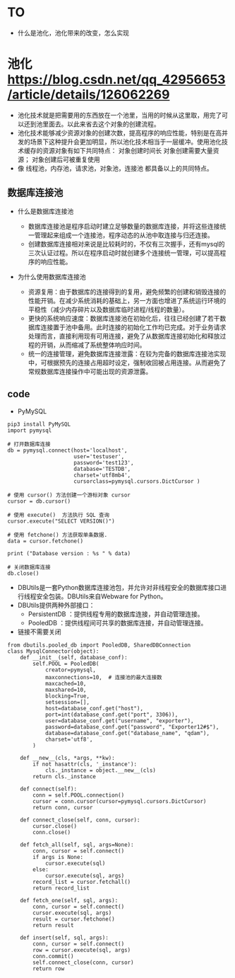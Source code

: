 # TO
- 什么是池化，池化带来的改变，怎么实现
# 池化 https://blog.csdn.net/qq_42956653/article/details/126062269
- 池化技术就是把需要用的东西放在一个池里，当用的时候从这里取，用完了可以还到池里面去。以此来省去这个对象的创建流程。
- 池化技术能够减少资源对象的创建次数，提高程序的响应性能，特别是在高并发的场景下这种提升会更加明显，所以池化技术相当于一层缓冲。使用池化技术缓存的资源对象有如下共同特点：
    对象创建时间长
    对象创建需要大量资源；
    对象创建后可被重复使用
- 像 线程池，内存池，请求池，对象池，连接池 都具备以上的共同特点。
## 数据库连接池
- 什么是数据库连接池
    - 数据库连接池是程序启动时建立足够数量的数据库连接，并将这些连接统一管理起来组成一个连接池，程序动态的从池中取连接与归还连接。
    - 创建数据库连接相对来说是比较耗时的，不仅有三次握手，还有mysql的三次认证过程。所以在程序启动时就创建多个连接统一管理，可以提高程序的响应性能。

- 为什么使用数据库连接池
    - 资源复用：由于数据库的连接得到的复用，避免频繁的创建和销毁连接的性能开销。在减少系统消耗的基础上，另一方面也增进了系统运行环境的平稳性（减少内存碎片以及数据库临时进程/线程的数量）。
    - 更快的系统响应速度：数据库连接池在初始化后，往往已经创建了若干数据库连接置于池中备用。此时连接的初始化工作均已完成。对于业务请求处理而言，直接利用现有可用连接，避免了从数据库连接初始化和释放过程的开销，从而缩减了系统整体响应时间。
    - 统一的连接管理，避免数据库连接泄露：在较为完备的数据库连接池实现中，可根据预先的连接占用超时设定，强制收回被占用连接。从而避免了常规数据库连接操作中可能出现的资源泄露。
## code
- PyMySQL
```
pip3 install PyMySQL
import pymysql
 
# 打开数据库连接
db = pymysql.connect(host='localhost',
                     user='testuser',
                     password='test123',
                     database='TESTDB',
                     charset='utf8mb4',
                     cursorclass=pymysql.cursors.DictCursor )
 
# 使用 cursor() 方法创建一个游标对象 cursor
cursor = db.cursor()
 
# 使用 execute()  方法执行 SQL 查询 
cursor.execute("SELECT VERSION()")
 
# 使用 fetchone() 方法获取单条数据.
data = cursor.fetchone()
 
print ("Database version : %s " % data)
 
# 关闭数据库连接
db.close()
```
- DBUtils是一套Python数据库连接池包，并允许对非线程安全的数据库接口进行线程安全包装。DBUtils来自Webware for Python。
- DBUtils提供两种外部接口：
    - PersistentDB ：提供线程专用的数据库连接，并自动管理连接。
    - PooledDB ：提供线程间可共享的数据库连接，并自动管理连接。
- 链接不需要关闭



```
from dbutils.pooled_db import PooledDB, SharedDBConnection
class MysqlConnector(object):
    def __init__(self, database_conf):
        self.POOL = PooledDB(
            creator=pymysql,
            maxconnections=10,  # 连接池的最大连接数
            maxcached=10,
            maxshared=10,
            blocking=True,
            setsession=[],
            host=database_conf.get("host"),
            port=int(database_conf.get("port", 3306)),
            user=database_conf.get("username", "exporter"),
            password=database_conf.get("password", "Exporter12#$"),
            database=database_conf.get("database_name", "qdam"),
            charset='utf8',
        )

    def __new__(cls, *args, **kw):
        if not hasattr(cls, '_instance'):
            cls._instance = object.__new__(cls)
        return cls._instance

    def connect(self):
        conn = self.POOL.connection()
        cursor = conn.cursor(cursor=pymysql.cursors.DictCursor)
        return conn, cursor

    def connect_close(self, conn, cursor):
        cursor.close()
        conn.close()

    def fetch_all(self, sql, args=None):
        conn, cursor = self.connect()
        if args is None:
            cursor.execute(sql)
        else:
            cursor.execute(sql, args)
        record_list = cursor.fetchall()
        return record_list

    def fetch_one(self, sql, args):
        conn, cursor = self.connect()
        cursor.execute(sql, args)
        result = cursor.fetchone()
        return result

    def insert(self, sql, args):
        conn, cursor = self.connect()
        row = cursor.execute(sql, args)
        conn.commit()
        self.connect_close(conn, cursor)
        return row
```